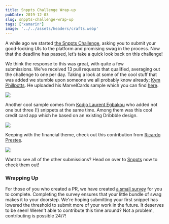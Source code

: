 ```yaml
---
title: Snppts Challenge Wrap-up
pubDate: 2019-12-03
slug: snppts-challenge-wrap-up
tags: ["xamarin"]
image: '../../assets/headers/crafts.webp'
---
```

A while ago we started [the Snppts Challenge](https://www.thewissen.io/snppts-community-challenge/), asking you to submit your good-looking UIs to the platform and promising swag in the process. Now that the deadline has passed, let’s take a quick look back on this challenge!

We think the response to this was great, with quite a few submissions. We've received 13 pull requests that qualified, averaging out the challenge to one per day. Taking a look at some of the cool stuff that was added we stumble upon someone we all probably know already; [Kym Phillpotts](https://kymphillpotts.com/). He uploaded his MarvelCards sample which you can find [here](https://snppts.dev/snippet/marvel-cards).

![](/images/posts/image-16.png)

Another cool sample comes from [Kodjo Laurent Egbakou](https://lioncoding.com) who added not one but three (!) snippets at the same time. Among them was this cool credit card app which he based on an existing Dribbble design.

![](/images/posts/image-17.png)

Keeping with the financial theme, check out this contribution from [Ricardo Prestes](https://twitter.com/ricardo_prestes).

![](/images/posts/image-18.png)

Want to see all of the other submissions? Head on over to [Snppts](https://www.snppts.dev) now to check them out!

### Wrapping Up

For those of you who created a PR, we have created [a small survey](https://www.surveymonkey.com/r/88ZQ6G2) for you to complete. Completing the survey ensures that your little bundle of swag makes it to your doorstep. We're hoping submitting your first snippet has lowered the threshold to submit more of your work in the future. It deserves to be seen! Weren't able to contribute this time around? Not a problem, contributing is possible 24/7!